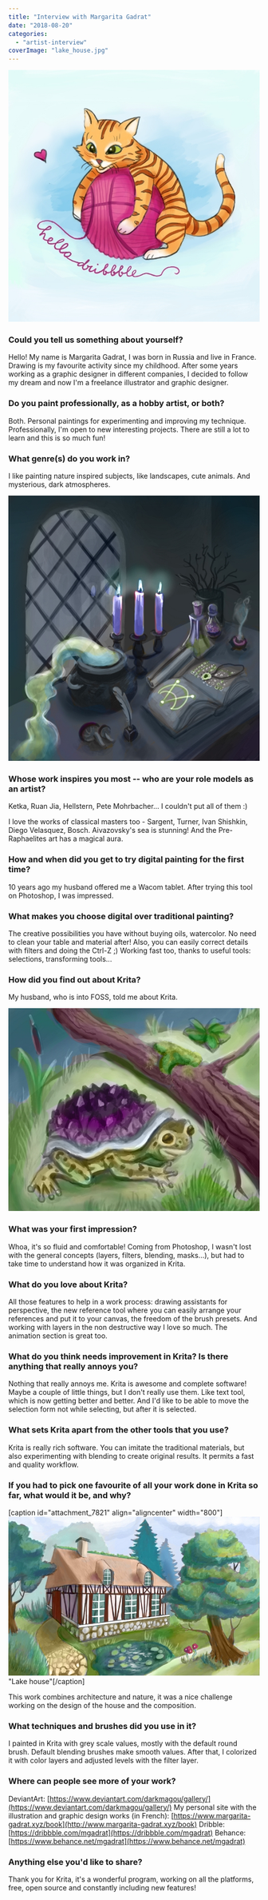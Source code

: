```yaml
---
title: "Interview with Margarita Gadrat"
date: "2018-08-20"
categories: 
  - "artist-interview"
coverImage: "lake_house.jpg"
---
```


![](images/dribbble_cat.jpg)

### Could you tell us something about yourself?

Hello! My name is Margarita Gadrat, I was born in Russia and live in France. Drawing is my favourite activity since my childhood. After some years working as a graphic designer in different companies, I decided to follow my dream and now I'm a freelance illustrator and graphic designer.

### Do you paint professionally, as a hobby artist, or both?

Both. Personal paintings for experimenting and improving my technique. Professionally, I'm open to new interesting projects. There are still a lot to learn and this is so much fun!

### What genre(s) do you work in?

I like painting nature inspired subjects, like landscapes, cute animals. And mysterious, dark atmospheres.

![](images/Alchemy.jpg)

### Whose work inspires you most -- who are your role models as an artist?

Ketka, Ruan Jia, Hellstern, Pete Mohrbacher... I couldn't put all of them :)

I love the works of classical masters too - Sargent, Turner, Ivan Shishkin, Diego Velasquez, Bosch. Aivazovsky's sea is stunning! And the Pre-Raphaelites art has a magical aura.

### How and when did you get to try digital painting for the first time?

10 years ago my husband offered me a Wacom tablet. After trying this tool on Photoshop, I was impressed.

### What makes you choose digital over traditional painting?

The creative possibilities you have without buying oils, watercolor. No need to clean your table and material after! Also, you can easily correct details with filters and doing the Ctrl-Z ;) Working fast too, thanks to useful tools: selections, transforming tools...

### How did you find out about Krita?

My husband, who is into FOSS, told me about Krita.

![](images/turtoad.jpg)

### What was your first impression?

Whoa, it's so fluid and comfortable! Coming from Photoshop, I wasn't lost with the general concepts (layers, filters, blending, masks...), but had to take time to understand how it was organized in Krita.

### What do you love about Krita?

All those features to help in a work process: drawing assistants for perspective, the new reference tool where you can easily arrange your references and put it to your canvas, the freedom of the brush presets. And working with layers in the non destructive way I love so much. The animation section is great too.

### What do you think needs improvement in Krita? Is there anything that really annoys you?

Nothing that really annoys me. Krita is awesome and complete software! Maybe a couple of little things, but I don't really use them. Like text tool, which is now getting better and better. And I'd like to be able to move the selection form not while selecting, but after it is selected.

### What sets Krita apart from the other tools that you use?

Krita is really rich software. You can imitate the traditional materials, but also experimenting with blending to create original results. It permits a fast and quality workflow.

### If you had to pick one favourite of all your work done in Krita so far, what would it be, and why?

\[caption id="attachment\_7821" align="aligncenter" width="800"\]![](images/lake_house.jpg) "Lake house"\[/caption\]

This work combines architecture and nature, it was a nice challenge working on the design of the house and the composition.

### What techniques and brushes did you use in it?

I painted in Krita with grey scale values, mostly with the default round brush. Default blending brushes make smooth values. After that, I colorized it with color layers and adjusted levels with the filter layer.

### Where can people see more of your work?

DeviantArt: [https://www.deviantart.com/darkmagou/gallery/](https://www.deviantart.com/darkmagou/gallery/) My personal site with the illustration and graphic design works (in French): [https://www.margarita-gadrat.xyz/book](http://www.margarita-gadrat.xyz/book) Dribble: [https://dribbble.com/mgadrat](https://dribbble.com/mgadrat) Behance: [https://www.behance.net/mgadrat](https://www.behance.net/mgadrat)

### Anything else you'd like to share?

Thank you for Krita, it's a wonderful program, working on all the platforms, free, open source and constantly including new features!
